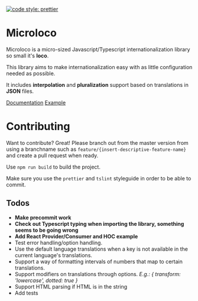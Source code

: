 [![code style: prettier](https://img.shields.io/badge/code_style-prettier-ff69b4.svg?style=flat-square)](https://github.com/prettier/prettier)

# Microloco

Microloco is a micro-sized Javascript/Typescript internationalization library so small it's **loco**.

This library aims to make internationalization easy with as little configuration needed as possible. 

It includes **interpolation** and **pluralization** support based on translations in **JSON** files.

[Documentation](docs/index.md)
[Example](example)

# Contributing

Want to contribute? Great! Please branch out from the master version from using a branchname such as `feature/{insert-descriptive-feature-name}` and create a pull request when ready.

Use `npm run build` to build the project.

Make sure you use the `prettier` and `tslint` styleguide in order to be able to commit.

## Todos

- **Make precommit work**
- **Check out Typescript typing when importing the library, something seems to be going wrong**
- **Add React Provider/Consumer and HOC example**
- Test error handling/option handling.
- Use the default language translations when a key is not available in the current language's translations. 
- Support a way of formatting intervals of numbers that map to certain translations.
- Support modifiers on translations through options. *E.g.: { transform: 'lowercase', dotted: true }* 
- Support HTML parsing if HTML is in the string
- Add tests
